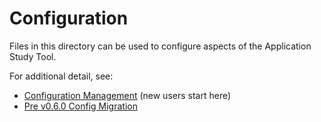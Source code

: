 # Configuration

Files in this directory can be used to configure aspects of the Application Study Tool.

For additional detail, see:

* [Configuration Management](pages/config_management.md) (new users start here)
* [Pre v0.6.0 Config Migration](pages/config_migration.md)